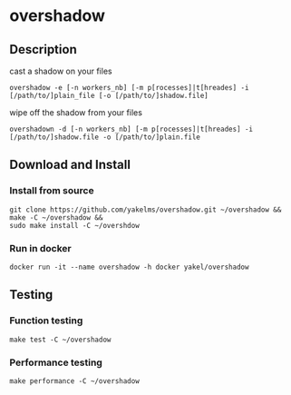 # overshadow

## Description
cast a shadow on your files
```
overshadow -e [-n workers_nb] [-m p[rocesses]|t[hreades] -i [/path/to/]plain_file [-o [/path/to/]shadow.file]
```

wipe off the shadow from your files
```
overshadown -d [-n workers_nb] [-m p[rocesses]|t[hreades] -i [/path/to/]shadow.file -o [/path/to/]plain.file
```


## Download and Install
### Install from source
```
git clone https://github.com/yakelms/overshadow.git ~/overshadow &&
make -C ~/overshadow &&
sudo make install -C ~/overshdow
```

### Run in docker
```
docker run -it --name overshadow -h docker yakel/overshadow
```


## Testing
### Function testing
```
make test -C ~/overshadow
```

### Performance testing
```
make performance -C ~/overshadow
```
